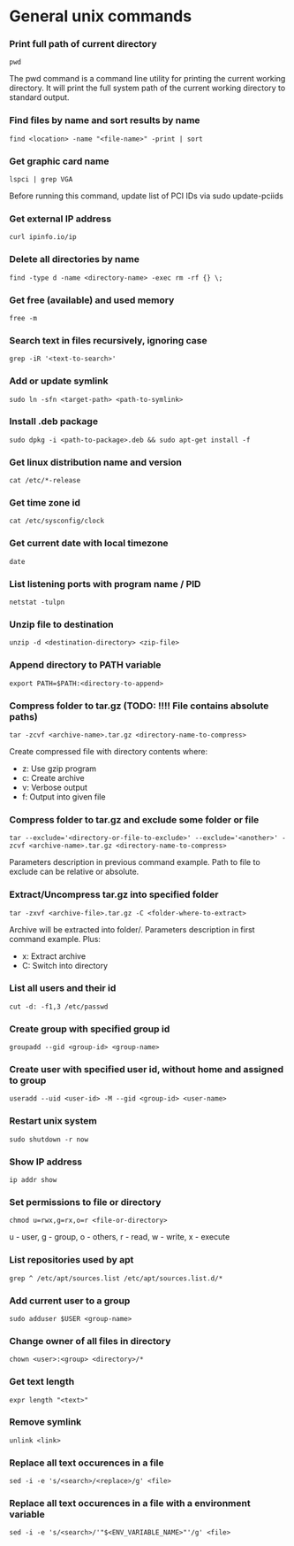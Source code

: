 # General unix commands

### Print full path of current directory

```
pwd
```

The pwd command is a command line utility for printing the current working directory. It will print the full system path of the current working directory to standard output.

### Find files by name and sort results by name

```
find <location> -name "<file-name>" -print | sort
```

### Get graphic card name

```
lspci | grep VGA
```

Before running this command, update list of PCI IDs via sudo update-pciids

### Get external IP address

```
curl ipinfo.io/ip
```

### Delete all directories by name

```
find -type d -name <directory-name> -exec rm -rf {} \;
```

### Get free (available) and used memory

```
free -m
```

### Search text in files recursively, ignoring case

```
grep -iR '<text-to-search>'
```

### Add or update symlink

```
sudo ln -sfn <target-path> <path-to-symlink>
```

### Install .deb package

```
sudo dpkg -i <path-to-package>.deb && sudo apt-get install -f
```

### Get linux distribution name and version

```
cat /etc/*-release
```

### Get time zone id

```
cat /etc/sysconfig/clock
```

### Get current date with local timezone

```
date
```
### List listening ports with program name / PID

```
netstat -tulpn
```


### Unzip file to destination

```
unzip -d <destination-directory> <zip-file>
```

### Append directory to PATH variable

```
export PATH=$PATH:<directory-to-append>
```

### Compress folder to tar.gz (TODO: !!!! File contains absolute paths)

```
tar -zcvf <archive-name>.tar.gz <directory-name-to-compress>
```

Create compressed file with directory contents where:
- z: Use gzip program
- c: Create archive
- v: Verbose output
- f: Output into given file

### Compress folder to tar.gz and exclude some folder or file

```
tar --exclude='<directory-or-file-to-exclude>' --exclude='<another>' -zcvf <archive-name>.tar.gz <directory-name-to-compress>
```

Parameters description in previous command example. Path to file to exclude can be relative or absolute.

### Extract/Uncompress tar.gz into specified folder

```
tar -zxvf <archive-file>.tar.gz -C <folder-where-to-extract>
```

Archive will be extracted into folder/<archive-file>. Parameters description in first command example. Plus:
- x: Extract archive
- C: Switch into directory

### List all users and their id

```
cut -d: -f1,3 /etc/passwd
```

### Create group with specified group id

```
groupadd --gid <group-id> <group-name>
```

### Create user with specified user id, without home and assigned to group

```
useradd --uid <user-id> -M --gid <group-id> <user-name>
```

### Restart unix system

```
sudo shutdown -r now
```

### Show IP address

```
ip addr show
```

### Set permissions to file or directory

```
chmod u=rwx,g=rx,o=r <file-or-directory>
```

u - user, g - group, o - others, r - read, w - write, x - execute

### List repositories used by apt

```
grep ^ /etc/apt/sources.list /etc/apt/sources.list.d/*
```

### Add current user to a group

```
sudo adduser $USER <group-name>
```

### Change owner of all files in directory

```
chown <user>:<group> <directory>/*
```

### Get text length

```
expr length "<text>"
```

### Remove symlink

```
unlink <link>
```

### Replace all text occurences in a file

```
sed -i -e 's/<search>/<replace>/g' <file>
```

### Replace all text occurences in a file with a environment variable

```
sed -i -e 's/<search>/'"$<ENV_VARIABLE_NAME>"'/g' <file>
```
